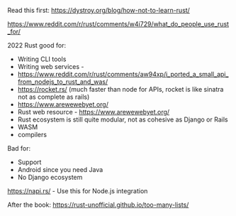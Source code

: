 Read this first:
https://dystroy.org/blog/how-not-to-learn-rust/

https://www.reddit.com/r/rust/comments/w4i729/what_do_people_use_rust_for/

2022 Rust good for:
- Writing CLI tools
- Writing web services -
- https://www.reddit.com/r/rust/comments/aw94xp/i_ported_a_small_api_from_nodejs_to_rust_and_was/ 
- https://rocket.rs/ (much faster than node for APIs, rocket is like sinatra not as complete as rails) 
-  https://www.arewewebyet.org/
- Rust web resource - https://www.arewewebyet.org/
- Rust ecosystem is still quite modular, not as cohesive as Django or Rails
- WASM
- compilers

Bad for:
- Support
- Android since you need Java
- No Django ecosystem

https://napi.rs/ - Use this for Node.js integration

After the book:
https://rust-unofficial.github.io/too-many-lists/